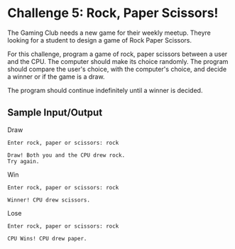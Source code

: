 # Challenge 5: Rock, Paper Scissors!

The Gaming Club needs a new game for their weekly meetup. Theyre looking for a student to design a game of Rock Paper Scissors.

For this challenge, program a game of rock, paper scissors between a user and the CPU.
The computer should make its choice randomly. The program should compare the user's choice,
with the computer's choice, and decide a winner or if the game is a draw. 

The program should continue indefinitely until a winner is decided.

## Sample Input/Output

Draw
```
Enter rock, paper or scissors: rock

Draw! Both you and the CPU drew rock. 
Try again.
```

Win
```
Enter rock, paper or scissors: rock

Winner! CPU drew scissors.
```

Lose
```
Enter rock, paper or scissors: rock

CPU Wins! CPU drew paper.
```